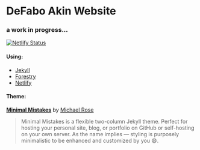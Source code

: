 # DeFabo Akin Website
### a work in progress...
[![Netlify Status](https://api.netlify.com/api/v1/badges/91ca2f46-c7bf-4b3c-9f58-d5256baa4c1a/deploy-status)](https://app.netlify.com/sites/defaboakinlanding/deploys)

#### Using:
- [Jekyll](https://jekyllrb.com/)
- [Forestry](https://app.forestry.io/)
- [Netlify](https://app.netlify.com/)

#### Theme:
[**Minimal Mistakes**](https://mmistakes.github.io/minimal-mistakes/) by [Michael Rose](https://mademistakes.com/)

> Minimal Mistakes is a flexible two-column Jekyll theme. Perfect for hosting your personal site, blog, or portfolio on GitHub or self-hosting on your own server. As the name implies — styling is purposely minimalistic to be enhanced and customized by you :smile:.
